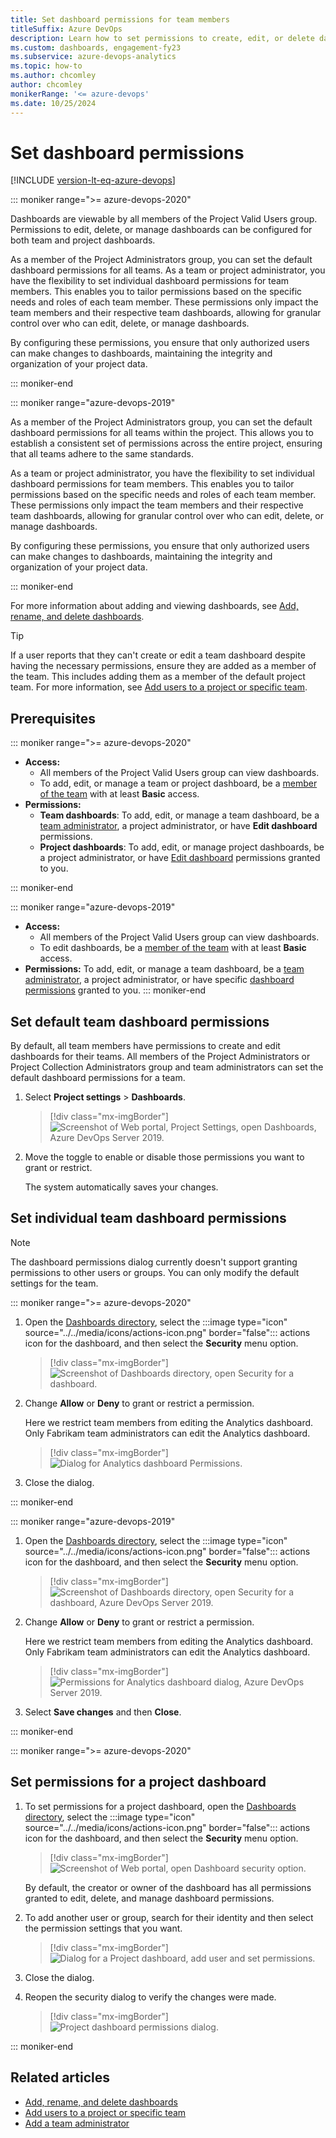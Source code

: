 ```yaml
---
title: Set dashboard permissions for team members
titleSuffix: Azure DevOps
description: Learn how to set permissions to create, edit, or delete dashboards in Azure DevOps.
ms.custom: dashboards, engagement-fy23
ms.subservice: azure-devops-analytics
ms.topic: how-to
ms.author: chcomley
author: chcomley
monikerRange: '<= azure-devops'
ms.date: 10/25/2024
---
```


# Set dashboard permissions    

[!INCLUDE [version-lt-eq-azure-devops](../../includes/version-lt-eq-azure-devops.md)] 

<a id="set-permissions">  </a>

::: moniker range=">= azure-devops-2020"

Dashboards are viewable by all members of the Project Valid Users group. Permissions to edit, delete, or manage dashboards can be configured for both team and project dashboards.

As a member of the Project Administrators group, you can set the default dashboard permissions for all teams. As a team or project administrator, you have the flexibility to set individual dashboard permissions for team members. This enables you to tailor permissions based on the specific needs and roles of each team member. These permissions only impact the team members and their respective team dashboards, allowing for granular control over who can edit, delete, or manage dashboards.

By configuring these permissions, you ensure that only authorized users can make changes to dashboards, maintaining the integrity and organization of your project data.

::: moniker-end

::: moniker range="azure-devops-2019"

As a member of the Project Administrators group, you can set the default dashboard permissions for all teams within the project. This allows you to establish a consistent set of permissions across the entire project, ensuring that all teams adhere to the same standards.

As a team or project administrator, you have the flexibility to set individual dashboard permissions for team members. This enables you to tailor permissions based on the specific needs and roles of each team member. These permissions only impact the team members and their respective team dashboards, allowing for granular control over who can edit, delete, or manage dashboards.

By configuring these permissions, you ensure that only authorized users can make changes to dashboards, maintaining the integrity and organization of your project data.

::: moniker-end

For more information about adding and viewing dashboards, see [Add, rename, and delete dashboards](dashboards.md).   

> [!TIP]
> If a user reports that they can't create or edit a team dashboard despite having the necessary permissions, ensure they are added as a member of the team. This includes adding them as a member of the default project team. For more information, see [Add users to a project or specific team](../../organizations/security/add-users-team-project.md).

<a id="permissions">  </a>

## Prerequisites

::: moniker range=">= azure-devops-2020"

- **Access:** 
  - All members of the Project Valid Users group can view dashboards.
  - To add, edit, or manage a team or project dashboard, be a [member of the team](../../organizations/security/add-users-team-project.md) with at least **Basic** access. 
- **Permissions:**
  - **Team dashboards**: To add, edit, or manage a team dashboard, be a [team administrator](../../organizations/settings/add-team-administrator.md), a project administrator, or have **Edit dashboard** permissions.
  - **Project dashboards**: To add, edit, or manage project dashboards, be a project administrator, or have [Edit dashboard](./dashboard-permissions.md) permissions granted to you.

::: moniker-end

::: moniker range="azure-devops-2019"

- **Access:** 
  - All members of the Project Valid Users group can view dashboards.
  - To edit dashboards, be a [member of the team](../../organizations/security/add-users-team-project.md) with at least **Basic** access.
- **Permissions:** To add, edit, or manage a team dashboard, be a [team administrator](../../organizations/settings/add-team-administrator.md), a project administrator, or have specific [dashboard permissions](./dashboard-permissions.md) granted to you.
::: moniker-end

## Set default team dashboard permissions

By default, all team members have permissions to create and edit dashboards for their teams. All members of the Project Administrators or Project Collection Administrators group and team administrators can set the default dashboard permissions for a team.

1. Select **Project settings** > **Dashboards**.  

	> [!div class="mx-imgBorder"]  
	> ![Screenshot of Web portal, Project Settings, open Dashboards, Azure DevOps Server 2019.](media/set-permissions/project-setting-permissions.png)

2. Move the toggle to enable or disable those permissions you want to grant or restrict. 
   
   The system automatically saves your changes.

## Set individual team dashboard permissions 

> [!NOTE]
> The dashboard permissions dialog currently doesn't support granting permissions to other users or groups. You can only modify the default settings for the team.

::: moniker range=">= azure-devops-2020"

1. Open the [Dashboards directory](dashboards.md), select the :::image type="icon" source="../../media/icons/actions-icon.png" border="false"::: actions icon for the dashboard, and then select the **Security** menu option. 

	> [!div class="mx-imgBorder"]  
	> ![Screenshot of Dashboards directory, open Security for a dashboard.](media/set-permissions/open-dashboard-security.png)

1. Change **Allow** or **Deny** to grant or restrict a permission. 
 
	Here we restrict team members from editing the Analytics dashboard. Only Fabrikam team administrators can edit the Analytics dashboard. 

 	> [!div class="mx-imgBorder"]  
	> ![Dialog for Analytics dashboard Permissions.](media/set-permissions/team-analytics-dashboard-permissions.png)

2. Close the dialog. 

::: moniker-end

::: moniker range="azure-devops-2019"

1. Open the [Dashboards directory](dashboards.md), select the :::image type="icon" source="../../media/icons/actions-icon.png" border="false"::: actions icon for the dashboard, and then select the **Security** menu option. 

	> [!div class="mx-imgBorder"]  
	> ![Screenshot of Dashboards directory, open Security for a dashboard, Azure DevOps Server 2019.](media/set-permissions/open-dashboard-security.png)

1. Change **Allow** or **Deny** to grant or restrict a permission. 
 
	Here we restrict team members from editing the Analytics dashboard. Only Fabrikam team administrators can edit the Analytics dashboard. 

 	> [!div class="mx-imgBorder"]  
	> ![Permissions for Analytics dashboard dialog, Azure DevOps Server 2019.](media/set-permissions/dashboard-permission-dialog.png)

2. Select **Save changes** and then **Close**. 

::: moniker-end

::: moniker range=">= azure-devops-2020"

## Set permissions for a project dashboard 

1. To set permissions for a project dashboard, open the [Dashboards directory](dashboards.md), select the :::image type="icon" source="../../media/icons/actions-icon.png" border="false"::: actions icon for the dashboard, and then select the **Security** menu option. 

	> [!div class="mx-imgBorder"]  
	> ![Screenshot of Web portal, open Dashboard security option.](media/set-permissions/open-project-dashboard-security.png)

	By default, the creator or owner of the dashboard has all permissions granted to edit, delete, and manage dashboard permissions. 

1. To add another user or group, search for their identity and then select the permission settings that you want.  

	> [!div class="mx-imgBorder"]  
	> ![Dialog for a Project dashboard, add user and set permissions.](media/set-permissions/add-user-project-permissions.png)

2. Close the dialog. 

3. Reopen the security dialog to verify the changes were made. 

 	> [!div class="mx-imgBorder"]  
	> ![Project dashboard permissions dialog.](media/set-permissions/project-dashboard-permissions-added.png)

::: moniker-end

## Related articles

- [Add, rename, and delete dashboards](dashboards.md)
- [Add users to a project or specific team](../../organizations/security/add-users-team-project.md)
- [Add a team administrator](../../organizations/settings/add-team-administrator.md) 
